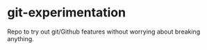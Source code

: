 # git-experimentation
Repo to try out git/Github features without worrying about breaking anything.
